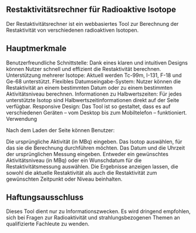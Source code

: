 <h2>Restaktivitätsrechner für Radioaktive Isotope</h2>

Der Restaktivitätsrechner ist ein webbasiertes Tool zur Berechnung der Restaktivität von verschiedenen radioaktiven Isotopen.

<h2>Hauptmerkmale</h2>

Benutzerfreundliche Schnittstelle: Dank eines klaren und intuitiven Designs können Nutzer schnell und effizient die Restaktivität berechnen.
Unterstützung mehrerer Isotope: Aktuell werden Tc-99m, I-131, F-18 und Ge-68 unterstützt.
Flexibles Datumseingabe-System: Nutzer können die Restaktivität an einem bestimmten Datum oder zu einem bestimmten Aktivitätsniveau berechnen.
Informationen zu Halbwertszeiten: Für jedes unterstützte Isotop sind Halbwertszeitinformationen direkt auf der Seite verfügbar.
Responsive Design: Das Tool ist so gestaltet, dass es auf verschiedenen Geräten – vom Desktop bis zum Mobiltelefon – funktioniert.
Verwendung

Nach dem Laden der Seite können Benutzer:

Die ursprüngliche Aktivität (in MBq) eingeben.
Das Isotop auswählen, für das sie die Berechnung durchführen möchten.
Das Datum und die Uhrzeit der ursprünglichen Messung eingeben.
Entweder ein gewünschtes Aktivitätsniveau (in MBq) oder ein Wunschdatum für die Restaktivitätsmessung auswählen.
Die Ergebnisse anzeigen lassen, die sowohl die aktuelle Restaktivität als auch die Restaktivität zum gewünschten Zeitpunkt oder Niveau beinhalten.

<h2>Haftungsausschluss</h2>
Dieses Tool dient nur zu Informationszwecken. Es wird dringend empfohlen, sich bei Fragen zur Radioaktivität und strahlungsbezogenen Themen an qualifizierte Fachleute zu wenden.

